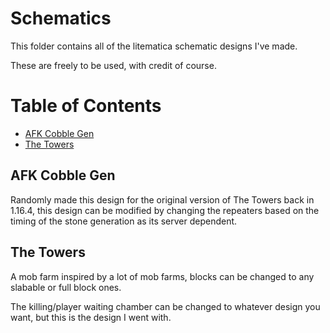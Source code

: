 # Schematics
This folder contains all of the litematica schematic designs I've made.

These are freely to be used, with credit of course.

# Table of Contents
 - <a href="#afk-cobblef-gen">AFK Cobble Gen</a>
 - <a href="#the-towers">The Towers</a>

## AFK Cobble Gen
Randomly made this design for the original version of The Towers back in 1.16.4, this design can be modified by changing the repeaters based on the timing of the stone generation as its server dependent.

## The Towers
A mob farm inspired by a lot of mob farms, blocks can be changed to any slabable or full block ones.

The killing/player waiting chamber can be changed to whatever design you want, but this is the design I went with.
